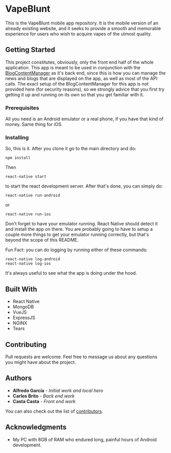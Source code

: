 # VapeBlunt
This is the VapeBlunt mobile app repository. It is the mobile version of an already existing website, and it seeks to provide a smooth
and memorable experience for users who wish to acquire vapes of the utmost quality.

## Getting Started
This project constitutes, obviously, only the front end half of the whole application. This app is meant to be used in conjunction with the
[BlogContentManager](https://github.com/AlfreddGco/BlogContentManager) as it's back end, since this is how you can manage the news and blogs that
are displayed on the app, as well
as most of the API calls. The exact setup of the BlogContentManager for this app is not provided here (for security reasons), so we strongly advice that you first
try getting it up and running on its own so that you get familiar with it.

### Prerequisites
All you need is an Android emulator or a real phone, if you have that kind of money. Same thing for iOS.

### Installing
So, this is it. After you clone it go to the main directory and do:
```
npm install
```

Then

```
react-native start
```
to start the react development server. After that's done, you can simply do:
```
react-native run-android
```
or
```
react-native run-ios
```
Don't forget to have your emulator running. React Native should detect it and install the app on there. You are probably going to have to setup
a couple more things to get your emulator running correctly, but that's beyond the scope of this README.

Fun Fact: you can do logging by running either of these commands:
```
react-native log-android
react-native log-ios
```
It's always useful to see what the app is doing under the hood.


## Built With
* React Native
* MongoDB
* VueJS
* ExpressJS
* NGINX
* Tears


## Contributing
Pull requests are welcome. Feel free to message us about any questions you might have about the project.

## Authors

* **Alfredo García** - *Initial work and local hero*
* **Carlos Brito** - *Back end work*
* **Casta Casta** - *Front end work*

You can also check out the list of [contributors](https://github.com/AlfreddGco/VapeBlunt/graphs/contributors).



## Acknowledgments

* My PC with 8GB of RAM who endured long, painful hours of Android development.
